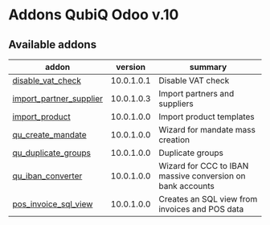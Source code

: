 Addons QubiQ Odoo v.10
=============================

[//]: # (addons)

Available addons
----------------
addon | version | summary
--- | --- | ---
[disable_vat_check](disable_vat_check/) | 10.0.1.0.1 | Disable VAT check
[import_partner_supplier](import_partner_supplier/) | 10.0.1.0.3 | Import partners and suppliers
[import_product](import_product/) | 10.0.1.0.0 | Import product templates
[qu_create_mandate](qu_create_mandate/) | 10.0.1.0.0 | Wizard for mandate mass creation
[qu_duplicate_groups](qu_duplicate_groups/) | 10.0.1.0.0 | Duplicate groups
[qu_iban_converter](qu_iban_converter/) | 10.0.1.0.0 | Wizard for CCC to IBAN massive conversion on bank accounts
[pos_invoice_sql_view](pos_invoice_sql_view/) | 10.0.1.0.0 | Creates an SQL view from invoices and POS data

[//]: # (end addons)
